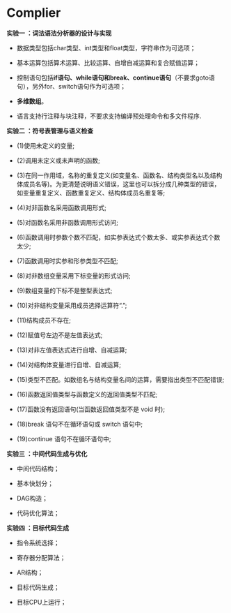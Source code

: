 # Complier
**实验一 ：词法语法分析器的设计与实现**

- 数据类型包括char类型、int类型和float类型，字符串作为可选项；

- 基本运算包括算术运算、比较运算、自增自减运算和复合赋值运算；

- 控制语句包括**if语句、while语句和break、continue语句**（不要求goto语句），另外for、switch语句作为可选项；

- **多维数组**。

- 语言支持行注释与块注释，不要求支持编译预处理命令和多文件程序. 

**实验二 ：符号表管理与语义检查**

- (1)使用未定义的变量;

- (2)调用未定义或未声明的函数; 

- (3)在同一作用域，名称的重复定义(如变量名、函数名、结构类型名以及结构体成员名等)。为更清楚说明语义错误，这里也可以拆分成几种类型的错误，如变量重复定义、函数重复定义、结构体成员名重复等; 

- (4)对非函数名采用函数调用形式; 

- (5)对函数名采用非函数调用形式访问;

- (6)函数调用时参数个数不匹配，如实参表达式个数太多、或实参表达式个数太少;

- (7)函数调用时实参和形参类型不匹配; 

- (8)对非数组变量采用下标变量的形式访问; 

- (9)数组变量的下标不是整型表达式;

- (10)对非结构变量采用成员选择运算符“.”;

- (11)结构成员不存在;

- (12)赋值号左边不是左值表达式; 

- (13)对非左值表达式进行自增、自减运算; 

- (14)对结构体变量进行自增、自减运算; 

- (15)类型不匹配。如数组名与结构变量名间的运算，需要指出类型不匹配错误;

- (16)函数返回值类型与函数定义的返回值类型不匹配;

- (17)函数没有返回语句(当函数返回值类型不是 void 时);

- (18)break 语句不在循环语句或 switch 语句中;

- (19)continue 语句不在循环语句中;

**实验三 ：中间代码生成与优化**

- 中间代码结构；

- 基本快划分；

- DAG构造；

- 代码优化算法；

**实验四 ：目标代码生成**

- 指令系统选择；

- 寄存器分配算法；

- AR结构；

- 目标代码生成；

- 目标CPU上运行；
